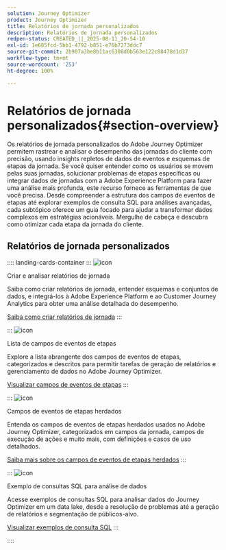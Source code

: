 ```yaml
---
solution: Journey Optimizer
product: Journey Optimizer
title: Relatórios de jornada personalizados
description: Relatórios de jornada personalizados
redpen-status: CREATED_||_2025-08-11_20-54-10
exl-id: 1e685fcd-5bb1-4792-b851-e76b7273ddc7
source-git-commit: 2b907a3be8b11ac6308d0b563e122c88478d1d37
workflow-type: tm+mt
source-wordcount: '253'
ht-degree: 100%

---
```


# Relatórios de jornada personalizados{#section-overview}

Os relatórios de jornada personalizados do Adobe Journey Optimizer permitem rastrear e analisar o desempenho das jornadas do cliente com precisão, usando insights repletos de dados de eventos e esquemas de etapas da jornada. Se você quiser entender como os usuários se movem pelas suas jornadas, solucionar problemas de etapas específicas ou integrar dados de jornadas com a Adobe Experience Platform para fazer uma análise mais profunda, este recurso fornece as ferramentas de que você precisa. Desde compreender a estrutura dos campos de eventos de etapas até explorar exemplos de consulta SQL para análises avançadas, cada subtópico oferece um guia focado para ajudar a transformar dados complexos em estratégias acionáveis. Mergulhe de cabeça e descubra como otimizar cada etapa da jornada do cliente.

## Relatórios de jornada personalizados

:::: landing-cards-container
:::
![icon](https://cdn.experienceleague.adobe.com/icons/chart-line.svg)

Criar e analisar relatórios de jornada

Saiba como criar relatórios de jornada, entender esquemas e conjuntos de dados, e integrá-los à Adobe Experience Platform e ao Customer Journey Analytics para obter uma análise detalhada do desempenho.

[Saiba como criar relatórios de jornada](../using/reports/sharing-overview.md)
:::

:::
![icon](https://cdn.experienceleague.adobe.com/icons/list-check.svg)

Lista de campos de eventos de etapas

Explore a lista abrangente dos campos de eventos de etapas, categorizados e descritos para permitir tarefas de geração de relatórios e gerenciamento de dados no Adobe Journey Optimizer.

[Visualizar campos de eventos de etapas](../using/reports/sharing-field-list.md)
:::

:::
![icon](https://cdn.experienceleague.adobe.com/icons/book.svg)

Campos de eventos de etapas herdados

Entenda os campos de eventos de etapas herdados usados no Adobe Journey Optimizer, categorizados em campos da jornada, campos de execução de ações e muito mais, com definições e casos de uso detalhados.

[Saiba mais sobre os campos de eventos de etapas herdados](legacy-step-event-fields-landing-page.md)
:::

:::
![icon](https://cdn.experienceleague.adobe.com/icons/code-branch.svg)

Exemplo de consultas SQL para análise de dados

Acesse exemplos de consultas SQL para analisar dados do Journey Optimizer em um data lake, desde a resolução de problemas até a geração de relatórios e segmentação de públicos-alvo.

[Visualizar exemplos de consulta SQL](../using/reports/query-examples.md)
:::

::::
